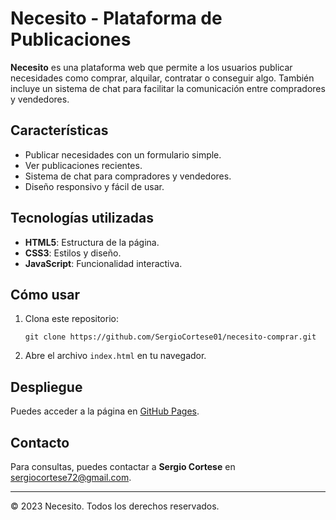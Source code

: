 # Necesito - Plataforma de Publicaciones

**Necesito** es una plataforma web que permite a los usuarios publicar necesidades como comprar, alquilar, contratar o conseguir algo. También incluye un sistema de chat para facilitar la comunicación entre compradores y vendedores.

## Características
- Publicar necesidades con un formulario simple.
- Ver publicaciones recientes.
- Sistema de chat para compradores y vendedores.
- Diseño responsivo y fácil de usar.

## Tecnologías utilizadas
- **HTML5**: Estructura de la página.
- **CSS3**: Estilos y diseño.
- **JavaScript**: Funcionalidad interactiva.

## Cómo usar
1. Clona este repositorio:
   ```
   git clone https://github.com/SergioCortese01/necesito-comprar.git
   ```
2. Abre el archivo `index.html` en tu navegador.

## Despliegue
Puedes acceder a la página en [GitHub Pages](https://SergioCortese01.github.io/necesito-comprar/).

## Contacto
Para consultas, puedes contactar a **Sergio Cortese** en [sergiocortese72@gmail.com](mailto:sergiocortese72@gmail.com).

---
© 2023 Necesito. Todos los derechos reservados.